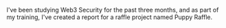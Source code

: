 I've been studying Web3 Security for the past three months, and as part of my training, I've created a report for a raffle project named Puppy Raffle.
